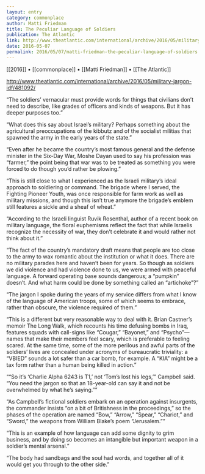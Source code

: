 ```yaml
---
layout: entry
category: commonplace
author: Matti Friedman
title: The Peculiar Language of Soldiers
publication: The Atlantic
link: http://www.theatlantic.com/international/archive/2016/05/military-jargon-idf/481092/
date: 2016-05-07
permalink: 2016/05/07/matti-friedman-the-peculiar-language-of-soldiers
---
```


[[2016]] • [[commonplace]] • [[Matti Friedman]] • [[The Atlantic]]

http://www.theatlantic.com/international/archive/2016/05/military-jargon-idf/481092/

“The soldiers’ vernacular must provide words for things that civilians don’t need to describe, like grades of officers and kinds of weapons. But it has deeper purposes too.”

“What does this say about Israel’s military? Perhaps something about the agricultural preoccupations of the kibbutz and of the socialist militias that spawned the army in the early years of the state.”

“Even after he became the country’s most famous general and the defense minister in the Six-Day War, Moshe Dayan used to say his profession was “farmer,” the point being that war was to be treated as something you were forced to do though you’d rather be plowing.”

“This is still close to what I experienced as the Israeli military’s ideal approach to soldiering or command. The brigade where I served, the Fighting Pioneer Youth, was once responsible for farm work as well as military missions, and though this isn’t true anymore the brigade’s emblem still features a sickle and a sheaf of wheat.”

“According to the Israeli linguist Ruvik Rosenthal, author of a recent book on military language, the floral euphemisms reflect the fact that while Israelis recognize the necessity of war, they don’t celebrate it and would rather not think about it.”

“The fact of the country’s mandatory draft means that people are too close to the army to wax romantic about the institution or what it does. There are no military parades here and haven’t been for years. So though as soldiers we did violence and had violence done to us, we were armed with peaceful language. A forward operating base sounds dangerous; a “pumpkin” doesn’t. And what harm could be done by something called an “artichoke”?”

“The jargon I spoke during the years of my service differs from what I know of the language of American troops, some of which seems to embrace, rather than obscure, the violence required of them.”

“This is a different but very reasonable way to deal with it. Brian Castner’s memoir The Long Walk, which recounts his time defusing bombs in Iraq, features squads with call-signs like “Cougar,” “Bayonet,” and “Psycho”—names that make their members feel scary, which is preferable to feeling scared. At the same time, some of the more perilous and awful parts of the soldiers’ lives are concealed under acronyms of bureaucratic triviality: a “VBIED” sounds a lot safer than a car bomb, for example. A “KIA” might be a tax form rather than a human being killed in action.”

““So it’s ‘Charlie Alpha 6243 is T1,’ not ‘Tom’s lost his legs,’” Campbell said. “You need the jargon so that an 18-year-old can say it and not be overwhelmed by what he’s saying.””

“As Campbell’s fictional soldiers embark on an operation against insurgents, the commander insists “on a bit of Britishness in the proceedings,” so the phases of the operation are named “Bow,” “Arrow,” “Spear,” “Chariot,” and “Sword,” the weapons from William Blake’s poem “Jerusalem.””

“This is an example of how language can add some dignity to grim business, and by doing so becomes an intangible but important weapon in a soldier’s mental arsenal.”

“The body had sandbags and the soul had words, and together all of it would get you through to the other side.”
